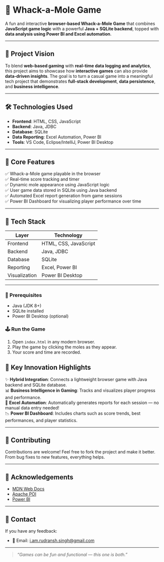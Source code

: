 # 🎯 Whack-a-Mole Game

A fun and interactive **browser-based Whack-a-Mole Game** that combines **JavaScript game logic** with a powerful **Java + SQLite backend**, topped with **data analysis using Power BI and Excel automation**.

---

## 🌟 Project Vision

To blend **web-based gaming** with **real-time data logging and analytics**, this project aims to showcase how **interactive games** can also provide **data-driven insights**. The goal is to turn a casual game into a meaningful tech project that demonstrates **full-stack development**, **data persistence**, and **business intelligence**.

---

## 🛠️ Technologies Used

- **Frontend**: HTML, CSS, JavaScript
- **Backend**: Java, JDBC
- **Database**: SQLite
- **Data Reporting**: Excel Automation, Power BI
- **Tools**: VS Code, Eclipse/IntelliJ, Power BI Desktop

---

## 🧠 Core Features

✅ Whack-a-Mole game playable in the browser  
✅ Real-time score tracking and timer  
✅ Dynamic mole appearance using JavaScript logic  
✅ User game data stored in SQLite using Java backend  
✅ Automated Excel report generation from game sessions  
✅ Power BI Dashboard for visualizing player performance over time  

---

## 🔧 Tech Stack

| Layer           | Technology                |
|----------------|---------------------------|
| Frontend       | HTML, CSS, JavaScript     |
| Backend        | Java, JDBC                |
| Database       | SQLite                    |
| Reporting      | Excel, Power BI |
| Visualization  | Power BI Desktop          |

---


### 🔧 Prerequisites
- Java (JDK 8+)
- SQLite installed
- Power BI Desktop (optional)

### 🕹️ Run the Game

1. Open `index.html` in any modern browser.
2. Play the game by clicking the moles as they appear.
3. Your score and time are recorded.


## 🧪 Key Innovation Highlights

✨ **Hybrid Integration**: Connects a lightweight browser game with Java backend and SQLite database.  
📊 **Business Intelligence in Gaming**: Tracks and visualizes player progress and performance.  
🧾 **Excel Automation**: Automatically generates reports for each session — no manual data entry needed!  
📉 **Power BI Dashboard**: Includes charts such as score trends, best performances, and player statistics.

---

## 🤝 Contributing

Contributions are welcome! Feel free to fork the project and make it better. From bug fixes to new features, everything helps.

---


## 🙌 Acknowledgements

- [MDN Web Docs](https://developer.mozilla.org/)
- [Apache POI](https://poi.apache.org/)
- [Power BI](https://powerbi.microsoft.com/)

---

## 🔗 Contact

If you have any feedback:
- 📧 Email: i.am.rudransh.singh@gmail.com

---

> _“Games can be fun and functional — this one is both.”_

